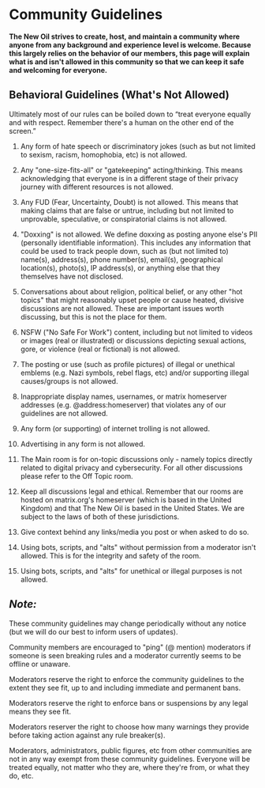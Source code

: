  # Community Guidelines

**The New Oil strives to create, host, and maintain a community where anyone from any background and experience level is welcome. Because this largely relies on the behavior of our members, this page will explain what is and isn't allowed in this community so that we can keep it safe and welcoming for everyone.**

## Behavioral Guidelines (What's Not Allowed)

Ultimately most of our rules can be boiled down to “treat everyone equally and with respect. Remember there's a human on the other end of the screen.”

1. Any form of hate speech or discriminatory jokes (such as but not limited to sexism, racism, homophobia, etc) is not allowed.

2. Any "one-size-fits-all" or "gatekeeping" acting/thinking. This means acknowledging that everyone is in a different stage of their privacy journey with different resources is not allowed.

3. Any FUD (Fear, Uncertainty, Doubt) is not allowed. This means that making claims that are false or untrue, including but not limited to unprovable, speculative, or conspiratorial claims is not allowed.

4. "Doxxing" is not allowed. We define doxxing as posting anyone else's PII (personally identifiable information). This includes any information that could be used to track people down, such as (but not limited to) name(s), address(s), phone number(s), email(s), geographical location(s), photo(s), IP address(s), or anything else that they themselves have not disclosed.

5. Conversations about about religion, political belief, or any other "hot topics" that might reasonably upset people or cause heated, divisive discussions are not allowed. These are important issues worth discussing, but this is not the place for them.

6. NSFW ("No Safe For Work") content, including but not limited to videos or images (real or illustrated) or discussions depicting sexual actions, gore, or violence (real or fictional) is not allowed.

7. The posting or use (such as profile pictures) of illegal or unethical emblems (e.g. Nazi symbols, rebel flags, etc) and/or supporting illegal causes/groups is not allowed.

8. Inappropriate display names, usernames, or matrix homeserver addresses (e.g. @address:homeserver) that violates any of our guidelines are not allowed.

9. Any form (or supporting) of internet trolling is not allowed.

10. Advertising in any form is not allowed.

11. The Main room is for on-topic discussions only - namely topics directly related to digital privacy and cybersecurity. For all other discussions please refer to the Off Topic room.

12. Keep all discussions legal and ethical. Remember that our rooms are hosted on matrix.org's homeserver (which is based in the United Kingdom) and that The New Oil is based in the United States. We are subject to the laws of both of these jurisdictions.

13. Give context behind any links/media you post or when asked to do so.

14. Using bots, scripts, and "alts" without permission from a moderator isn't allowed. This is for the integrity and safety of the room.

15. Using bots, scripts, and "alts" for unethical or illegal purposes is not allowed.

## _Note:_

These community guidelines may change periodically without any notice (but we will do our best to inform users of updates).

Community members are encouraged to "ping" (@ mention) moderators if someone is seen breaking rules and a moderator currently seems to be offline or unaware.

Moderators reserve the right to enforce the community guidelines to the extent they see fit, up to and including immediate and permanent bans.

Moderators reserve the right to enforce bans or suspensions by any legal means they see fit.

Moderators reserver the right to choose how many warnings they provide before taking action against any rule breaker(s).

Moderators, administrators, public figures, etc from other communities are not in any way exempt from these community guidelines. Everyone will be treated equally, not matter who they are, where they're from, or what they do, etc.
